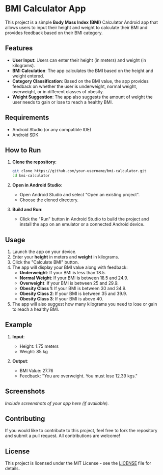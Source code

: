# BMI Calculator App

This project is a simple **Body Mass Index (BMI)** Calculator Android app that allows users to input their height and weight to calculate their BMI and provides feedback based on their BMI category.

## Features

- **User Input**: Users can enter their height (in meters) and weight (in kilograms).
- **BMI Calculation**: The app calculates the BMI based on the height and weight entered.
- **Category Classification**: Based on the BMI value, the app provides feedback on whether the user is underweight, normal weight, overweight, or in different classes of obesity.
- **Weight Suggestion**: The app also suggests the amount of weight the user needs to gain or lose to reach a healthy BMI.

## Requirements

- Android Studio (or any compatible IDE)
- Android SDK

## How to Run

1. **Clone the repository**:
    ```bash
    git clone https://github.com/your-username/bmi-calculator.git
    cd bmi-calculator
    ```

2. **Open in Android Studio**:
    - Open Android Studio and select "Open an existing project".
    - Choose the cloned directory.

3. **Build and Run**:
    - Click the "Run" button in Android Studio to build the project and install the app on an emulator or a connected Android device.

## Usage

1. Launch the app on your device.
2. Enter your **height** in meters and **weight** in kilograms.
3. Click the "Calculate BMI" button.
4. The app will display your BMI value along with feedback:
   - **Underweight**: If your BMI is less than 18.5.
   - **Normal Weight**: If your BMI is between 18.5 and 24.9.
   - **Overweight**: If your BMI is between 25 and 29.9.
   - **Obesity Class 1**: If your BMI is between 30 and 34.9.
   - **Obesity Class 2**: If your BMI is between 35 and 39.9.
   - **Obesity Class 3**: If your BMI is above 40.
5. The app will also suggest how many kilograms you need to lose or gain to reach a healthy BMI.

## Example

1. **Input**:
   - Height: 1.75 meters
   - Weight: 85 kg

2. **Output**:
   - BMI Value: 27.76
   - Feedback: "You are overweight. You must lose 12.39 kgs."

## Screenshots

_Include screenshots of your app here (if available)._

## Contributing

If you would like to contribute to this project, feel free to fork the repository and submit a pull request. All contributions are welcome!

## License

This project is licensed under the MIT License - see the [LICENSE](LICENSE) file for details.
